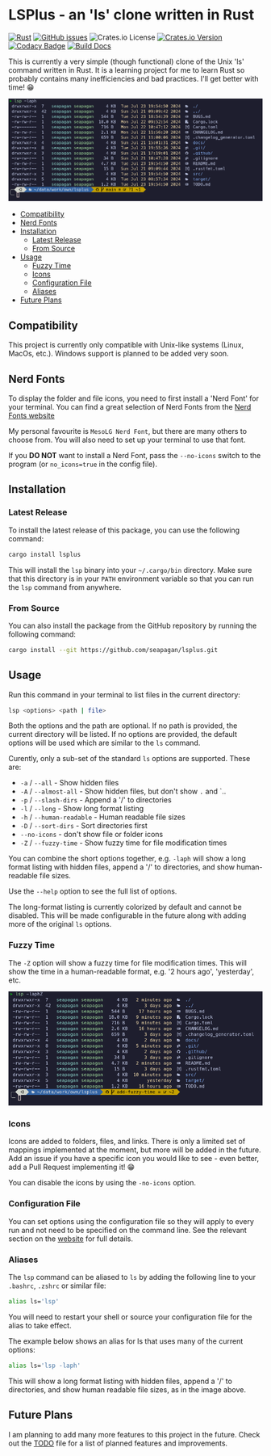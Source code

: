 # LSPlus - an 'ls' clone written in Rust <!-- omit in toc -->

[![Rust](https://github.com/seapagan/lsplus/actions/workflows/rust.yml/badge.svg)](https://github.com/seapagan/lsplus/actions/workflows/rust.yml)
[![GitHub issues](https://img.shields.io/github/issues/seapagan/lsplus)](https://github.com/seapagan/lsplus/issues)
![Crates.io License](https://img.shields.io/crates/l/lsplus)
[![Crates.io Version](https://img.shields.io/crates/v/lsplus?link=https%3A%2F%2Fcrates.io%2Fcrates%2Flsplus)](https://crates.io/crates/lsplus)
[![Codacy Badge](https://app.codacy.com/project/badge/Grade/73f67c2ab44548298e0660ca73308729)](https://app.codacy.com/gh/seapagan/lsplus/dashboard?utm_source=gh&utm_medium=referral&utm_content=&utm_campaign=Badge_grade)
[![Build Docs](https://github.com/seapagan/lsplus/actions/workflows/gh-pages.yml/badge.svg)](https://github.com/seapagan/lsplus/actions/workflows/gh-pages.yml)

This is currently a very simple (though functional) clone of the Unix 'ls'
command written in Rust. It is a learning project for me to learn Rust so
probably contains many inefficiencies and bad practices. I'll get better
with time! 😁

![lsp output](./docs/src/images/screenshot.png)

<!-- vim-markdown-toc GFM -->

- [Compatibility](#compatibility)
- [Nerd Fonts](#nerd-fonts)
- [Installation](#installation)
  - [Latest Release](#latest-release)
  - [From Source](#from-source)
- [Usage](#usage)
  - [Fuzzy Time](#fuzzy-time)
  - [Icons](#icons)
  - [Configuration File](#configuration-file)
  - [Aliases](#aliases)
- [Future Plans](#future-plans)

<!-- vim-markdown-toc -->

## Compatibility

This project is currently only compatible with Unix-like systems (Linux,
MacOs, etc.). Windows support is planned to be added very soon.

## Nerd Fonts

To display the folder and file icons, you need to first install a 'Nerd Font'
for your terminal. You can find a great selection of Nerd Fonts from the
[Nerd Fonts website](https://www.nerdfonts.com/)

My personal favourite is `MesoLG Nerd Font`, but there are many others to choose
from. You will also need to set up your terminal to use that font.

If you **DO NOT** want to install a Nerd Font, pass the `--no-icons` switch to
the program (or `no_icons=true` in the config file).

## Installation

### Latest Release

To install the latest release of this package, you can use the following command:

```bash
cargo install lsplus
```

This will install the `lsp` binary into your `~/.cargo/bin` directory. Make
sure that this directory is in your `PATH` environment variable so that you
can run the `lsp` command from anywhere.

### From Source

You can also install the package from the GitHub repository by running the
following command:

```bash
cargo install --git https://github.com/seapagan/lsplus.git
```

## Usage

Run this command in your terminal to list files in the current directory:

```sh
lsp <options> <path | file>
```

Both the options and the path are optional. If no path is provided, the current
directory will be listed. If no options are provided, the default options will
be used which are similar to the `ls` command.

Curently, only a sub-set of the standard `ls` options are supported. These are:

- `-a` / `--all` - Show hidden files
- `-A` / `--almost-all` - Show hidden files, but don't show `.` and `..
- `-p` / `--slash-dirs` - Append a '/' to directories
- `-l` / `--long` - Show long format listing
- `-h` / `--human-readable` - Human readable file sizes
- `-D` / `--sort-dirs` - Sort directories first
- `--no-icons` - don't show file or folder icons
- `-Z` / `--fuzzy-time` - Show fuzzy time for file modification times

You can combine the short options together, e.g. `-laph` will show a long format
listing with hidden files, append a '/' to directories, and show human-readable
file sizes.

Use the `--help` option to see the full list of options.

The long-format listing is currently colorized by default and cannot be
disabled. This will be made configurable in the future along with adding more
of the original `ls` options.

### Fuzzy Time

The `-Z` option will show a fuzzy time for file modification times. This will
show the time in a human-readable format, e.g. '2 hours ago', 'yesterday', etc.

![fuzzy date output](./docs/src/images/screenshot3.png)

### Icons

Icons are added to folders, files, and links. There is only a limited set of
mappings implemented at the moment, but more will be added in the future. Add
an issue if you have a specific icon you would like to see - even better, add
a Pull Request implementing it! 😁

You can disable the icons by using the `-no-icons` option.

### Configuration File

You can set options using the configuration file so they will apply to every run
and not need to be specified on the command line. See the relevant section on
the [website](https://seapagan.github.io/lsplus/config.html) for full details.

### Aliases

The `lsp` command can be aliased to `ls` by adding the following line to your
`.bashrc`, `.zshrc` or similar file:

```sh
alias ls='lsp'
```

You will need to restart your shell or source your configuration file for the
alias to take effect.

The example below shows an alias for ls that uses many of the current options:

```sh
alias ls='lsp -laph'
```

This will show a long format listing with hidden files, append a '/' to
directories, and show human readable file sizes, as in the image above.

## Future Plans

I am planning to add many more features to this project in the future. Check out
the [TODO](./TODO.md) file for a list of planned features and improvements.
